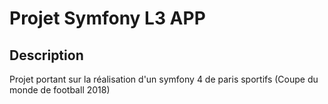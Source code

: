 # Projet Symfony L3 APP

## Description

Projet portant sur la réalisation d'un symfony 4 de paris sportifs (Coupe du monde de football 2018)